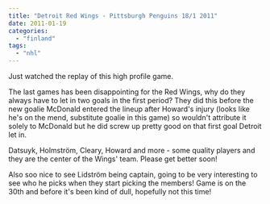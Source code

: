 ```yaml
---
title: "Detroit Red Wings - Pittsburgh Penguins 18/1 2011"
date: 2011-01-19
categories: 
  - "finland"
tags: 
  - "nhl"
---
```


Just watched the replay of this high profile game.

The last games has been disappointing for the Red Wings, why do they always have to let in two goals in the first period? They did this before the new goalie McDonald entered the lineup after Howard's injury (looks like he's on the mend, substitute goalie in this game) so wouldn't attribute it solely to McDonald but he did screw up pretty good on that first goal Detroit let in.

Datsuyk, Holmström, Cleary, Howard and more - some quality players and they are the center of the Wings' team. Please get better soon!

Also soo nice to see Lidström being captain, going to be very interesting to see who he picks when they start picking the members! Game is on the 30th and before it's been kind of dull, hopefully not this time!
